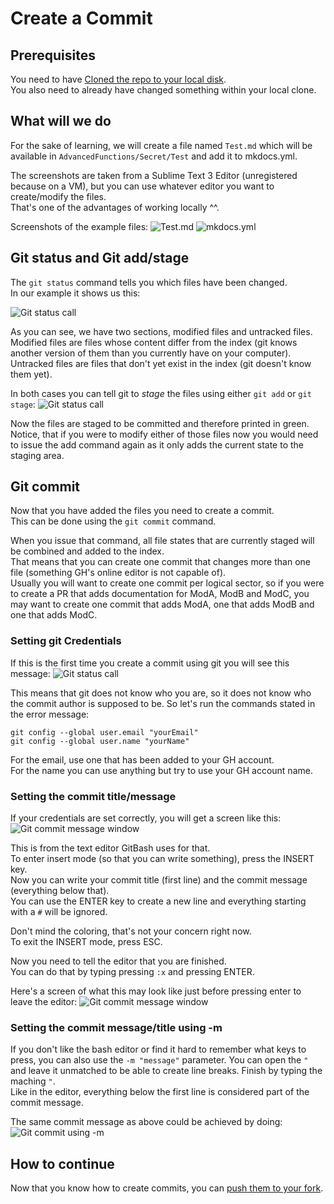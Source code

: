 # Create a Commit

## Prerequisites

You need to have [Cloned the repo to your local disk](/Contribute/LocalClone/Clone).  
You also need to already have changed something within your local clone.

## What will we do

For the sake of learning, we will create a file named `Test.md` which will be available in `AdvancedFunctions/Secret/Test` and add it to mkdocs.yml.

The screenshots are taken from a Sublime Text 3 Editor (unregistered because on a VM), but you can use whatever editor you want to create/modify the files.  
That's one of the advantages of working locally ^^.

Screenshots of the example files: ![Test.md](/Contribute/LocalClone/assets/Example1_TestMD.png) ![mkdocs.yml](/Contribute/LocalClone/assets/Example1_mkdocsYML.png)

## Git status and Git add/stage

The `git status` command tells you which files have been changed.  
In our example it shows us this:

![Git status call](/Contribute/LocalClone/assets/Example1_Bash_GitStatus.png)

As you can see, we have two sections, modified files and untracked files. Modified files are files whose content differ from the index (git knows another version of them than you currently have on your computer).  
Untracked files are files that don't yet exist in the index (git doesn't know them yet).

In both cases you can tell git to *stage* the files using either `git add` or `git stage`: ![Git status call](/Contribute/LocalClone/assets/Example1_Bash_GitStatus2.png)

Now the files are staged to be committed and therefore printed in green. Notice, that if you were to modify either of those files now you would need to issue the add command again as it only adds the current state to the staging area.

## Git commit

Now that you have added the files you need to create a commit.  
This can be done using the `git commit` command.

When you issue that command, all file states that are currently staged will be combined and added to the index.  
That means that you can create one commit that changes more than one file (something GH's online editor is not capable of).  
Usually you will want to create one commit per logical sector, so if you were to create a PR that adds documentation for ModA, ModB and ModC, you may want to create one commit that adds ModA, one that adds ModB and one that adds ModC.

### Setting git Credentials

If this is the first time you create a commit using git you will see this message: ![Git status call](/Contribute/LocalClone/assets/Example1_Bash_GitCommit_CredentialError.png)

This means that git does not know who you are, so it does not know who the commit author is supposed to be. So let's run the commands stated in the error message:

    git config --global user.email "yourEmail"
    git config --global user.name "yourName"


For the email, use one that has been added to your GH account.  
For the name you can use anything but try to use your GH account name.

### Setting the commit title/message

If your credentials are set correctly, you will get a screen like this: ![Git commit message window](/Contribute/LocalClone/assets/Example1_Bash_GitCommit_Message1.png)

This is from the text editor GitBash uses for that.  
To enter insert mode (so that you can write something), press the INSERT key.  
Now you can write your commit title (first line) and the commit message (everything below that).  
You can use the ENTER key to create a new line and everything starting with a `#` will be ignored.

Don't mind the coloring, that's not your concern right now.  
To exit the INSERT mode, press ESC.

Now you need to tell the editor that you are finished.  
You can do that by typing pressing `:x` and pressing ENTER.

Here's a screen of what this may look like just before pressing enter to leave the editor: ![Git commit message window](/Contribute/LocalClone/assets/Example1_Bash_GitCommit_Message2.png)

### Setting the commit message/title using -m

If you don't like the bash editor or find it hard to remember what keys to press, you can also use the `-m "message"` parameter. You can open the `"` and leave it unmatched to be able to create line breaks. Finish by typing the maching `"`.  
Like in the editor, everything below the first line is considered part of the commit message.

The same commit message as above could be achieved by doing: ![Git commit using -m](/Contribute/LocalClone/assets/Example1_Bash_GitCommit_MessageParameter.png)

## How to continue

Now that you know how to create commits, you can [push them to your fork](/Contribute/LocalClone/Push/).